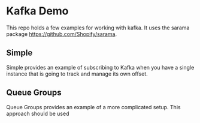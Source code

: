 # Kafka Demo
This repo holds a few examples for working with kafka. It uses the sarama package https://github.com/Shopify/sarama.

## Simple
Simple provides an example of subscribing to Kafka when you have a single instance that is going to track and manage its own offset.


## Queue Groups
Queue Groups provides an example of a more complicated setup. This approach should be used 
